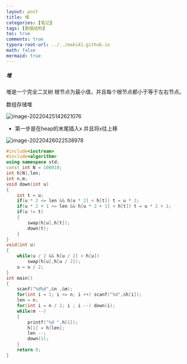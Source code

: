 ```yaml
---
layout: post
title: 堆
categories: [笔记]
tags: [数据结构]
toc: true
comments: true
typora-root-url: ../../maki41.github.io
math: false
mermaid: true
---
```


##### 堆

堆是一个完全二叉树 根节点为最小值，并且每个根节点都小于等于左右节点。

数组存储堆

![image-20220425142621076](/assets/blog_res/2022-04-25-%E5%A0%86.assets/image-20220425142621076-16508679829612.png)

+ 第一步是在heap的末尾插入x 并且将x往上移



![image-20220426022538978](/assets/blog_res/2022-04-25-%E5%A0%86.assets/image-20220426022538978-16509111400491.png)

```c++
#include<iostream>
#include<algorithm>
using namespace std;
const int N = 100010;
int h[N],len;
int n,m;
void down(int u)
{
    int t = u;
    if(u * 2 <= len && h[u * 2] < h[t]) t = u * 2;
    if(u * 2 + 1 <= len && h[u * 2 + 1] < h[t]) t = u * 2 + 1;
    if(u != t)
    {
        swap(h[u],h[t]);
        down(t);
    }
}
void(int u)
{
    while(u / 2 && h[u / 2] > h[u])
        swap(h[u],h[u / 2]);
    u = u / 2;
}
int main()
{
    scanf("%d%d",&n ,&m);
    for(int i = 1; i <= n; i ++) scanf("%d",&h[i]);
    len = n;
    for(int i = n / 2; i ; i --) down(i);
    while(m --)
    {
        printf("%d ",h[1]);
        h[1] = h[len];
        len --;
        down(1);
    }
    return 0;
}
```


